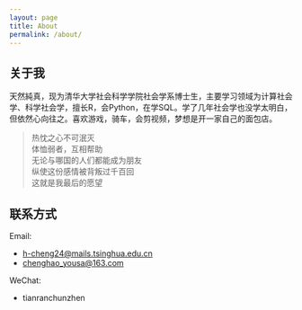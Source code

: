 ```yaml
---
layout: page
title: About
permalink: /about/
---
```


## 关于我

天然純真，现为清华大学社会科学学院社会学系博士生，主要学习领域为计算社会学、科学社会学，擅长R，会Python，在学SQL。学了几年社会学也没学太明白，但依然心向往之。喜欢游戏，骑车，会剪视频，梦想是开一家自己的面包店。

> 热忱之心不可泯灭  
> 体恤弱者，互相帮助  
> 无论与哪国的人们都能成为朋友  
> 纵使这份感情被背叛过千百回  
> 这就是我最后的愿望

## 联系方式

Email:
- h-cheng24@mails.tsinghua.edu.cn
- chenghao_yousa@163.com

WeChat:
- tianranchunzhen
